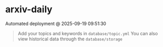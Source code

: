 # arxiv-daily
 Automated deployment @ 2025-09-19 09:51:30
> Add your topics and keywords in `database/topic.yml` 
> You can also view historical data through the `database/storage` 
